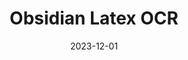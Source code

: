 ---
title: "Obsidian Latex OCR"
date: 2023-12-01
# icon: "github"
externalUrl: "https://github.com/lucasvanmol/obsidian-latex-ocr"
description: "Generate LaTeX equations from images in Obsidian, using an image-to-text transformer."
_build:
  render: "false"
  list: "local"
---